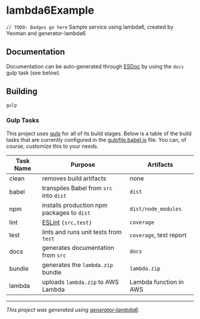 # lambda6Example
`// TODO: Badges go here`
Sample service using lambda6, created by Yeoman and generator-lambda6

## Documentation
Documentation can be auto-generated through [ESDoc](https://esdoc.org/) by using the `docs` gulp task (see below).

## Building
```bash
gulp
```

### Gulp Tasks
This project uses [gulp](http://gulpjs.com/) for all of its build stages. Below is a table of the build tasks that are currently configured in the [gulpfile.babel.js](gulpfile.babel.js) file. You can, of course, customize this to your needs.

Task Name | Purpose                                    | Artifacts
----------|--------------------------------------------|------------------------
clean     | removes build artifacts                    | none
babel     | transpiles Babel from `src` into `dist`    | `dist`
npm       | installs production npm packages to `dist` | `dist/node_modules`
lint      | [ESLint](http://eslint.org/) `{src,test}`  | `coverage`
test      | lints and runs unit tests from `test`      | `coverage`, test report
docs      | generates documentation from `src`         | `docs`
bundle    | generates the `lambda.zip` bundle          | `lambda.zip`
lambda    | uploads `lambda.zip` to AWS Lambda         | Lambda function in AWS

---
*This project was generated using [generator-lambda6](https://github.com/nombers/generator-lambda6).*
